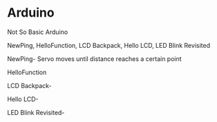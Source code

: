 # Arduino

Not So Basic Arduino 

NewPing, HelloFunction, LCD Backpack, Hello LCD, LED Blink Revisited


NewPing- Servo moves until distance reaches a certain point

HelloFunction

LCD Backpack- 

Hello LCD-

LED Blink Revisited-
